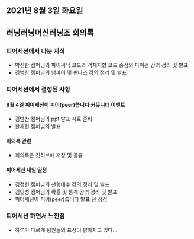 ## 2021년 8월 3일 화요일

## 러닝러닝머신러닝조 회의록

### 피어세션에서 나눈 지식

- 박진한 캠퍼님의 파이써닉 코드와 객체지향 코드 중점의 파이썬 강의 정리 및 발표
- 김범찬 캠퍼님의 넘파이 및 판다스 강의 정리 및 발표

### 피어세션에서 결정된 사항

#### 8월 4일 피어세션이 피어(peer)씁니다 커뮤니티 이벤트

- 김범찬 캠퍼님의 ppt 발표 자료 준비
- 한재현 캠퍼님의 발표

#### 회의록 관련

- 회의록은 깃허브에 저장 및 공유

#### 피어세션 내일 일정

- 김정현 캠퍼님의 선형대수 강의 정리 및 발표
- 김민성 캠퍼님의 확률 및 통계 강의 정리 및 발표
- 피어세션이 피어(peer)씁니다 발표 전 점검

### 피어세션 하면서 느낀점

- 하루가 다르게 팀원들의 표정이 밝아지고 있다...